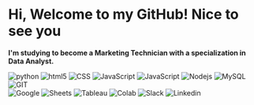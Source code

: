 <h1>Hi, Welcome to my GitHub! Nice to see you</h1>
<p><b>I'm studying to become a Marketing Technician with a specialization in Data Analyst.</b><p>
  <img alt="python" src="https://img.shields.io/badge/Python-14354C?style=flat-square&logo=python&logoColor=white"/>
  <img alt="html5" src="https://img.shields.io/badge/-HTML5-E34F26?style=flat-square&logo=html5&logoColor=white"/>
  <img alt="CSS" src="https://img.shields.io/badge/-CSS-2196f3?style=flat-square&logo=css3&logoColor=white"/>
  <img alt="JavaScript" src="https://img.shields.io/badge/-JavaScript-f7e018?style=flat-square&logo=javascript&logoColor=black"/>
  <img alt="JavaScript" src="https://img.shields.io/badge/-PHP-7989c2?style=flat-square&logo=php&logoColor=white"/>
  <img alt="Nodejs" src="https://img.shields.io/badge/-Node.JS-43853d?style=flat-square&logo=Node.js&logoColor=white"/>
  <img alt="MySQL" src="https://img.shields.io/badge/-MySQL-00627b?style=flat-square&logo=mysql&logoColor=white"/>
  <img alt="GIT" src="https://img.shields.io/badge/GIT-E44C30?style=flat-square&logo=git&logoColor=white"/> <br>
  <img alt="Google" src="https://img.shields.io/badge/Google%20Analytics-E37400?flat-square&logo=google%20analytics&logoColor=white"/>
  <img alt="Sheets" src="https://img.shields.io/badge/Google%20Sheets-34A853?style=flat-square&logo=google-sheets&logoColor=white"/>
  <img alt="Tableau" src="https://img.shields.io/badge/Tableau-E97627?style=flat-square&logo=Tableau&logoColor=white"/>
  <img alt="Colab" src="https://img.shields.io/badge/Colab-F9AB00?style=flat-square&logo=googlecolab&color=525252"/>
  <img alt="Slack" src="https://img.shields.io/badge/Slack-4A154B?style=flat-square&logo=slack&logoColor=white"/>
  <img alt="Linkedin" src="https://img.shields.io/badge/LinkedIn-0077B5?style=flat-square&logo=linkedin&logoColor=white"/>
</p>
